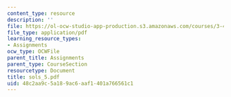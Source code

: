 ```yaml
---
content_type: resource
description: ''
file: https://ol-ocw-studio-app-production.s3.amazonaws.com/courses/3-45-magnetic-materials-spring-2004/48c2aa9c5a189ac6aaf1401a766561c1_sols_5.pdf
file_type: application/pdf
learning_resource_types:
- Assignments
ocw_type: OCWFile
parent_title: Assignments
parent_type: CourseSection
resourcetype: Document
title: sols_5.pdf
uid: 48c2aa9c-5a18-9ac6-aaf1-401a766561c1
---
```

